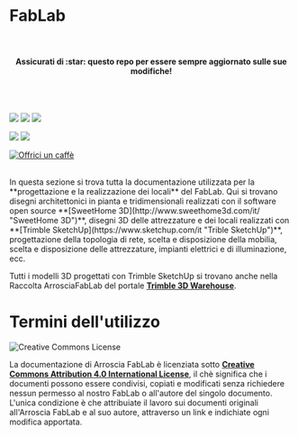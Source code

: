 # FabLab
<BR>
<h4 align="center">Assicurati di :star: questo repo per essere sempre aggiornato sulle sue modifiche!</h4>
<BR>
<BR>
  
![](https://img.shields.io/github/stars/ArrosciaFabLab/FabLab.svg?style=flat)
![](https://img.shields.io/github/watchers/ArrosciaFabLab/FabLab.svg?style=flat)
![](https://img.shields.io/github/forks/ArrosciaFabLab/FabLab.svg?style=flat)

![](https://img.shields.io/github/commits-since/ArrosciaFabLab/FabLab/1.0.0.svg?style=flat)
![](https://img.shields.io/github/last-commit/ArrosciaFabLab/FabLab.svg?style=flat)

<a href="https://www.buymeacoffee.com/Morriz" target="_blank"><img src="https://www.buymeacoffee.com/assets/img/custom_images/orange_img.png" alt="Offrici un caffè" style="height: auto !important;width: auto !important;" ></a>

<BR>
In questa sezione si trova tutta la documentazione utilizzata per la **progettazione e la realizzazione dei locali** del FabLab. Qui si trovano disegni architettonici in pianta e tridimensionali realizzati con il software open source **[SweetHome 3D](http://www.sweethome3d.com/it/ "SweetHome 3D")**, disegni 3D delle attrezzature e dei locali realizzati con **[Trimble SketchUp](https://www.sketchup.com/it "Trible SketchUp")**, progettazione della topologia di rete, scelta e disposizione della mobilia, scelta e disposizione delle attrezzature, impianti elettrici e di illuminazione, ecc.

Tutti i modelli 3D progettati con Trimble SketchUp si trovano anche nella Raccolta ArrosciaFabLab del portale **[Trimble 3D Warehouse](https://3dwarehouse.sketchup.com/collection/d2b85364-d8c8-4320-ba27-e4b2cbbf4f69/Arroscia-FabLab "Raccolta Arroscia FabLab su 3D Warehouse")**.


# Termini dell'utilizzo

![Creative Commons License](https://i.creativecommons.org/l/by/4.0/88x31.png)

La documentazione di Arroscia FabLab è licenziata sotto **[Creative Commons Attribution 4.0 International License](https://creativecommons.org/licenses/by/4.0/ "Creative Commons License")**, il chè significa che i documenti possono essere condivisi, copiati e modificati senza richiedere nessun permesso al nostro FabLab o all'autore del singolo documento. L'unica condizione è che attribuiate il lavoro sui documenti originali all'Arroscia FabLab e al suo autore, attraverso un link e indichiate ogni modifica apportata.
